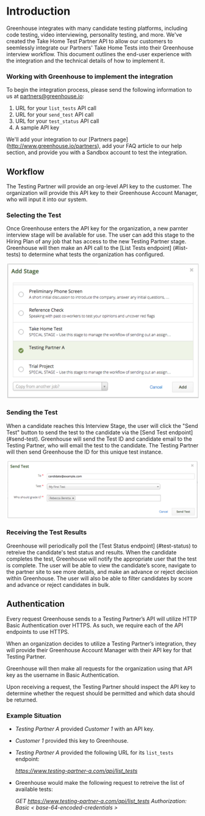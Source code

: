 # Introduction

Greenhouse integrates with many candidate testing platforms, including code testing, video interviewing, personality testing, and more. We've created the Take Home Test Partner API to allow our customers to seemlessly integrate our Partners' Take Home Tests into their Greenhouse interview workflow. This document outlines the end-user experience with the integration and the technical details of how to implement it.

### Working with Greenhouse to implement the integration

To begin the integration process, please send the following information to us at partners@greenhouse.io: 

1. URL for your `list_tests` API call
2. URL for your `send_test` API call
3. URL for your `test_status` API call
4. A sample API key

We'll add your integration to our [Partners page] (http://www.greenhouse.io/partners), add your FAQ article to our help section, and provide you with a Sandbox account to test the integration.


## Workflow

The Testing Partner will provide an org-level API key to the customer. The organization will provide this API key to their Greenhouse Account Manager, who will input it into our system.

### Selecting the Test

Once Greenhouse enters the API key for the organization, a new parnter interview stage will be available for use. The user can add this stage to the Hiring Plan of any job that has access to the new Testing Partner stage. Greenhouse will then make an API call to the [List Tests endpoint] (#list-tests) to determine what tests the organization has configured. 

<img src="/images/add-stage.png" alt="Add Stage Image">

### Sending the Test

When a candidate reaches this Interview Stage, the user will click the "Send Test" button to send the test to the candidate via the [Send Test endpoint] (#send-test). Greenhouse will send the Test ID and candidate email to the Testing Partner, who will email the test to the candidate. The Testing Partner will then send Greenhouse the ID for this unique test instance. 

<img src="/images/send-test.png" alt="Add Stage Image">

### Receiving the Test Results

Greenhouse will periodically poll the [Test Status endpoint] (#test-status) to retreive the candidate's test status and results. When the candidate completes the test, Greenhouse will notify the appropriate user that the test is complete. The user will be able to view the candidate’s score, navigate to the partner site to see more details, and make an advance or reject decision within Greenhouse. The user will also be able to filter candidates by score and advance or reject candidates in bulk.


## Authentication


Every request Greenhouse sends to a Testing Partner’s API will utilize HTTP Basic Authentication over HTTPS. As such, we require each of the API endpoints to use HTTPS.

When an organization decides to utilize a Testing Partner’s integration, they will provide their Greenhouse Account Manager with their API key for that Testing Partner.

Greenhouse will then make all requests for the organization using that API key as the username in Basic Authentication.

Upon receiving a request, the Testing Partner should inspect the API key to determine whether the request should be permitted and which data should be returned.

### Example Situation

* *Testing Partner A* provided *Customer 1* with an API key.
* *Customer 1* provided this key to Greenhouse.
* *Testing Partner A* provided the following URL for its `list_tests` endpoint: 

	*https://www.testing-partner-a.com/api/list_tests*

*  Greenhouse would make the following request to retreive the list of available tests: 

	*GET https://www.testing-partner-a.com/api/list_tests*
	*Authorization: Basic < base-64-encoded-credentials >*
